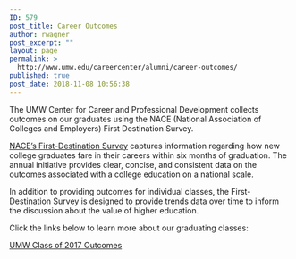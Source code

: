 ```yaml
---
ID: 579
post_title: Career Outcomes
author: rwagner
post_excerpt: ""
layout: page
permalink: >
  http://www.umw.edu/careercenter/alumni/career-outcomes/
published: true
post_date: 2018-11-08 10:56:38
---
```

The UMW Center for Career and Professional Development collects outcomes on our graduates using the NACE (National Association of Colleges and Employers) First Destination Survey.

<a href="http://www.naceweb.org/job-market/graduate-outcomes/first-destination/">NACE’s First-Destination Survey</a> captures information regarding how new college graduates fare in their careers within six months of graduation. The annual initiative provides clear, concise, and consistent data on the outcomes associated with a college education on a national scale.

In addition to providing outcomes for individual classes, the First-Destination Survey is designed to provide trends data over time to inform the discussion about the value of higher education.

Click the links below to learn more about our graduating classes:

<a href="http://www.umw.edu/careercenter/wp-content/uploads/sites/41/2018/11/Outcomes-v2.pdf">UMW Class of 2017 Outcomes</a>

&nbsp;